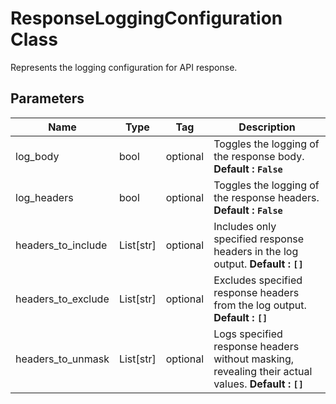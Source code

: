 
# ResponseLoggingConfiguration Class

Represents the logging configuration for API response.

## Parameters

| Name | Type | Tag | Description |
|  --- | --- | --- | --- |
| log_body | bool | optional | Toggles the logging of the response body. **Default : `False`** |
| log_headers | bool | optional | Toggles the logging of the response headers. **Default : `False`** |
| headers_to_include | List[str] | optional | Includes only specified response headers in the log output. **Default : `[]`** |
| headers_to_exclude | List[str] | optional | Excludes specified response headers from the log output. **Default : `[]`** |
| headers_to_unmask | List[str] | optional | Logs specified response headers without masking, revealing their actual values. **Default : `[]`** |

